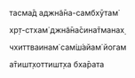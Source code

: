тасма̄д аджн̃а̄на-самбхӯтам̇

хр̣т-стхам̇ джн̃а̄на̄сина̄тманах̣

чхиттваинам̇ сам̇ш́айам̇ йогам

а̄тишт̣хоттишт̣ха бха̄рата